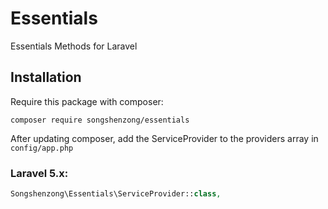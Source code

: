 # Essentials

Essentials Methods for Laravel

## Installation

Require this package with composer:

```shell
composer require songshenzong/essentials
```

After updating composer, add the ServiceProvider to the providers array in `config/app.php`

### Laravel 5.x:

```php
Songshenzong\Essentials\ServiceProvider::class,
```